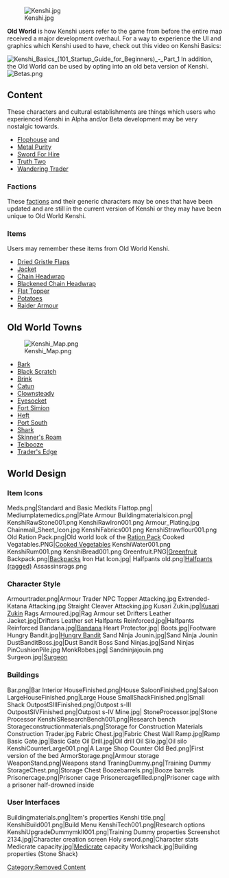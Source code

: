 <figure>
<img src="Kenshi.jpg" title="Kenshi.jpg" />
<figcaption>Kenshi.jpg</figcaption>
</figure>

**Old World** is how Kenshi users refer to the game from before the
entire map received a major development overhaul. For a way to
experience the UI and graphics which Kenshi used to have, check out this
video on Kenshi Basics:

![](Kenshi_Basics_(101_Startup_Guide_for_Beginners)_-_Part_1 "Kenshi_Basics_(101_Startup_Guide_for_Beginners)_-_Part_1")
In addition, the Old World can be used by opting into an old beta
version of Kenshi. ![](Betas.png "Betas.png")

## Content

These characters and cultural establishments are things which users who
experienced Kenshi in Alpha and/or Beta development may be very
nostalgic towards.

- [Flophouse](Flophouse.md "wikilink") and [](Mr._Floppy.md)
- [Metal Purity](Metal_Purity.md "wikilink")
- [Sword For Hire](Sword_For_Hire.md "wikilink")
- [Truth Two](Truth_Two.md "wikilink")
- [Wandering Trader](Wandering_Trader.md "wikilink")

### Factions

These [factions](Factions_(Alpha).md "wikilink") and their generic
characters may be ones that have been updated and are still in the
current version of Kenshi or they may have been unique to Old World
Kenshi.

### Items

Users may remember these items from Old World Kenshi.

- [Dried Gristle Flaps](Dried_Gristle_Flaps.md "wikilink")
- [Jacket](Jacket.md "wikilink")
- [Chain Headwrap](Chain_Headwrap.md "wikilink")
- [Blackened Chain Headwrap](Blackened_Chain_Headwrap.md "wikilink")
- [Flat Topper](Flat_Topper.md "wikilink")
- [Potatoes](Potatoes.md "wikilink")
- [Raider Armour](Raider_Armour.md "wikilink")

## Old World Towns

<figure>
<img src="Kenshi_Map.png" title="Kenshi_Map.png" />
<figcaption>Kenshi_Map.png</figcaption>
</figure>

- [Bark](Bark_(Alpha).md "wikilink")
- [Black Scratch](Black_Scratch_(Alpha).md "wikilink")
- [Brink](Brink_(Alpha).md "wikilink")
- [Catun](Catun_(Alpha).md "wikilink")
- [Clownsteady](Clownsteady_(Alpha).md "wikilink")
- [Eyesocket](Eyesocket_(Alpha).md "wikilink")
- [Fort Simion](Fort_Simion_(Alpha).md "wikilink")
- [Heft](Heft_(Alpha).md "wikilink")
- [Port South](Port_South_(Alpha).md "wikilink")
- [Shark](Shark_(Alpha).md "wikilink")
- [Skinner's Roam](Skinner's_Roam_(Alpha).md "wikilink")
- [Telbooze](Telbooze.md "wikilink")
- [Trader's Edge](Trader's_Edge_(Alpha).md "wikilink")

## World Design

### Item Icons

Meds.png\|Standard and Basic Medkits Flattop.png\|[](Flat_Topper.md) Mediumplatemedics.png\|Plate Armour
Buildingmaterialsicon.png\|[](Building_Materials.md) KenshiRawStone001.png
KenshiRawIron001.png Armour_Plating.jpg Chainmail_Sheet_Icon.jpg
KenshiFabrics001.png KenshiStrawflour001.png Old Ration Pack.png\|Old
world look of the [Ration Pack](Ration_Pack.md "wikilink") Cooked
Vegatables.PNG\|[Cooked Vegetables](Cooked_Vegetables.md "wikilink")
KenshiWater001.png KenshiRum001.png KenshiBread001.png
Greenfruit.PNG\|[Greenfruit](Greenfruit.md "wikilink")
Backpack.png\|[Backpacks](Backpacks.md "wikilink") Iron Hat Icon.jpg\|[](Iron_Hat.md) Halfpants old.png\|[Halfpants
(ragged)](Halfpants_(ragged) "wikilink") Assassinsrags.png

### Character Style

Armourtrader.png\|Armour Trader NPC Topper Attacking.jpg
Extrended-Katana Attacking.jpg Straight Cleaver Attacking.jpg Kusari
Zukin.jpg\|[Kusari Zukin](Kusari_Zukin.md "wikilink") Rags
Armoured.jpg\|Rag Armour set Drifters Leather Jacket.jpg\|Drifters
Leather set Halfpants Reinforced.jpg\|Halfpants Reinforced
Bandana.jpg\|[Bandana](Bandana.md "wikilink") Heart Protector.jpg\|[](Heart_Protector.md) Boots.jpg\|Footware Hungry
Bandit.jpg\|[Hungry Bandit](Hungry_Bandit.md "wikilink") Sand Ninja
Jounin.jpg\|Sand Ninja Jounin DustBanditBoss.jpg\|Dust Bandit Boss Sand
Ninjas.jpg\|Sand Ninjas PinCushionPile.jpg MonkRobes.jpg\|[](Monk_Robe.md) Sandninjajouin.png
Surgeon.jpg\|[Surgeon](Surgeon.md "wikilink")

### Buildings

Bar.png\|Bar Interior HouseFinished.png\|House
SaloonFinished.png\|Saloon LargeHouseFinished.png\|Large House
SmallShackFinished.png\|Small Shack OutpostSIIIFinished.png\|Outpost
s-III OutpostSIVFinished.png\|Outpost s-IV Mine.jpg\|[](Ore_Mine.md) StoneProcessor.jpg\|Stone Processor
KenshiSResearchBench001.png\|Research bench
Storageconstructionmaterials.png\|Storage for Construction Materials
Construction Trader.jpg Fabric Chest.jpg\|Fabric Chest Wall
Ramp.jpg\|Ramp Basic Gate.jpg\|Basic Gate Oil Drill.jpg\|Oil drill Oil
Silo.jpg\|Oil silo KenshiCounterLarge001.png\|A Large Shop Counter Old
Bed.png\|First version of the bed ArmorStorage.png\|Armour storage
WeaponStand.png\|Weapons stand TraningDummy.png\|Training Dummy
StorageChest.png\|Storage Chest Boozebarrels.png\|Booze barrels
Prisonercage.png\|Prisoner cage Prisonercagefilled.png\|Prisoner cage
with a prisoner half-drowned inside

### User Interfaces

Buildingmaterials.png\|Item's properties Kenshi title.png\|[](Main_Menu.md) KenshiBuild001.png\|Build Menu
KenshiTech001.png\|Research options
KenshiUpgradeDummymkII001.png\|Training Dummy properties Screenshot
2134.jpg\|Character creation screen Holy sword.png\|Character stats
Medicrate capacity.jpg\|[Medicrate](Medicrate.md "wikilink") capacity
Workshack.jpg\|Building properties (Stone Shack)

[Category:Removed Content](Category:Removed_Content "wikilink")